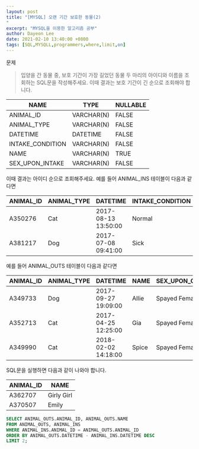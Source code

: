```yaml
---
layout: post
title: "[MYSQL] 오랜 기간 보호한 동물(2)
"
excerpt: "MYSQL을 이용한 알고리즘 공부"
author: Dayeon Lee
date: 2021-02-10 13:40:00 +0800
tags: [SQL,MYSQLL,programmers,where,limit,on]
---
```


문제

> 입양을 간 동물 중, 보호 기간이 가장 길었던 동물 두 마리의 아이디와 이름을 조회하는 SQL문을 작성해주세요. 이때 결과는 보호 기간이 긴 순으로 조회해야 합니다.

|**NAME**|	**TYPE**|	**NULLABLE**|
|--|--|--|
|ANIMAL_ID	|VARCHAR(N)|	FALSE|
|ANIMAL_TYPE|	VARCHAR(N)	|FALSE|
|DATETIME	|DATETIME	|FALSE|
|INTAKE_CONDITION|	VARCHAR(N)	|FALSE|
|NAME	|VARCHAR(N)	|TRUE|
|SEX_UPON_INTAKE|	VARCHAR(N)	|FALSE|

이때 결과는 아이디 순으로 조회해주세요. 예를 들어 ANIMAL_INS 테이블이 다음과 같다면

|ANIMAL_ID	|ANIMAL_TYPE	|DATETIME	|INTAKE_CONDITION	|NAME	|SEX_UPON_INTAKE|
|--|--|--|--|--|--|
|A350276|	Cat|	2017-08-13 13:50:00	|Normal	|Jewel	|Spayed Female|
|A381217	|Dog	|2017-07-08 09:41:00	|Sick|	Cherokee	|Neutered Male|

예를 들어 ANIMAL_OUTS 테이블이 다음과 같다면

|ANIMAL_ID	|ANIMAL_TYPE|	DATETIME|	NAME	|SEX_UPON_OUTCOME|
|--|--|--|--|--|
|A349733|	Dog	|2017-09-27 19:09:00	|Allie|	Spayed Female|
|A352713|	Cat	|2017-04-25 12:25:00|	Gia	|Spayed Female|
|A349990	|Cat|	2018-02-02 14:18:00	|Spice	|Spayed Female|

SQL문을 실행하면 다음과 같이 나와야 합니다.

|ANIMAL_ID	|NAME|
|--|--|
|A362707|	Girly Girl|
|A370507	|Emily|

```SQL
SELECT ANIMAL_OUTS.ANIMAL_ID, ANIMAL_OUTS.NAME 
FROM ANIMAL_OUTS, ANIMAL_INS
WHERE ANIMAL_INS.ANIMAL_ID = ANIMAL_OUTS.ANIMAL_ID
ORDER BY ANIMAL_OUTS.DATETIME - ANIMAL_INS.DATETIME DESC
LIMIT 2;
```
